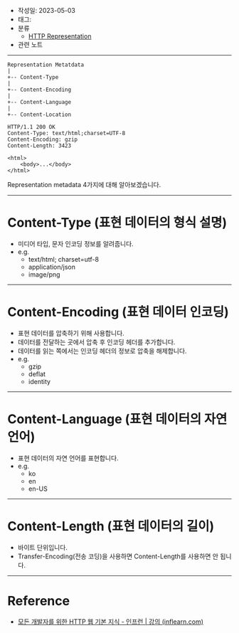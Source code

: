 - 작성일: 2023-05-03
- 태그: 
- 분류
    - [HTTP Representation](HTTP%20Representation.md)
- 관련 노트
---

```
Representation Metatdata
|
+-- Content-Type
|
+-- Content-Encoding
|
+-- Content-Language
|
+-- Content-Location
```

```HTTP
HTTP/1.1 200 OK
Content-Type: text/html;charset=UTF-8
Content-Encoding: gzip
Content-Length: 3423

<html>
    <body>...</body>
</html>
```


Representation metadata 4가지에 대해 알아보겠습니다.

---

# Content-Type (표현 데이터의 형식 설명)

- 미디어 타입, 문자 인코딩 정보를 알려줍니다.
- e.g.
    - text/html; charset=utf-8
    - application/json
    - image/png

---

# Content-Encoding (표현 데이터 인코딩)

- 표현 데이터를 압축하기 위해 사용합니다.
- 데이터를 전달하는 곳에서 압축 후 인코딩 헤더를 추가합니다.
- 데이터를 읽는 쪽에서는 인코딩 헤더의 정보로 압축을 해제합니다.
- e.g.
    - gzip
    - deflat
    - identity

---

# Content-Language (표현 데이터의 자연 언어)

- 표현 데이터의 자연 언어를 표현합니다.
- e.g.
    - ko
    - en
    - en-US

---

# Content-Length (표현 데이터의 길이)

- 바이트 단위입니다.
- Transfer-Encoding(전송 코딩)을 사용하면 Content-Length를 사용하면 안 됩니다.



---

# Reference

- [모든 개발자를 위한 HTTP 웹 기본 지식 - 인프런 | 강의 (inflearn.com)](https://www.inflearn.com/course/http-%EC%9B%B9-%EB%84%A4%ED%8A%B8%EC%9B%8C%ED%81%AC) 
